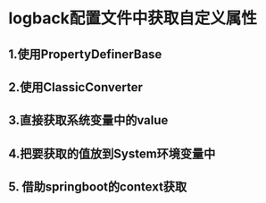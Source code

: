 # logback配置文件中获取自定义属性

## 1.使用PropertyDefinerBase





## 2.使用ClassicConverter



## 3.直接获取系统变量中的value



## 4.把要获取的值放到System环境变量中



## 5. 借助springboot的context获取



